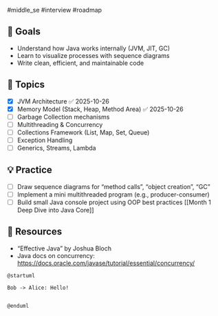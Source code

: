 #middle_se #interview #roadmap


## 🎯 Goals
- Understand how Java works internally (JVM, JIT, GC)
- Learn to visualize processes with sequence diagrams
- Write clean, efficient, and maintainable code

## 🧩 Topics
- [x] JVM Architecture ✅ 2025-10-26
- [x] Memory Model (Stack, Heap, Method Area) ✅ 2025-10-26
- [ ] Garbage Collection mechanisms
- [ ] Multithreading & Concurrency
- [ ] Collections Framework (List, Map, Set, Queue)
- [ ] Exception Handling
- [ ] Generics, Streams, Lambda

## 💡 Practice
- [ ] Draw sequence diagrams for “method calls”, “object creation”, “GC”
- [ ] Implement a mini multithreaded program (e.g., producer-consumer)
- [ ] Build small Java console project using OOP best practices [[Month 1  Deep Dive into Java Core]]

## 📘 Resources
- “Effective Java” by Joshua Bloch  
- Java docs on concurrency: https://docs.oracle.com/javase/tutorial/essential/concurrency/

```plantuml
@startuml

Bob -> Alice: Hello!


@enduml
```



